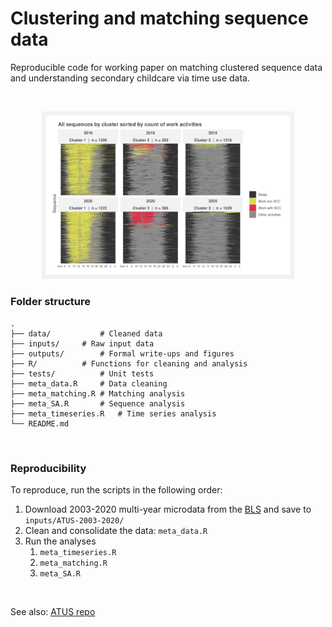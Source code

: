 # Clustering and matching sequence data

Reproducible code for working paper on matching clustered sequence data and understanding secondary childcare via time use data.

<br>
<p align="center">
<img src="outputs/plots/seqi_grey_1920.png" width=80%>
</p>


### Folder structure
    .
    ├── data/			# Cleaned data
    ├── inputs/		# Raw input data
    ├── outputs/		# Formal write-ups and figures
    ├── R/			# Functions for cleaning and analysis
    ├── tests/			# Unit tests
    ├── meta_data.R		# Data cleaning 
    ├── meta_matching.R	# Matching analysis
    ├── meta_SA.R		# Sequence analysis
    ├── meta_timeseries.R	# Time series analysis
    └── README.md

<br>

### Reproducibility
To reproduce, run the scripts in the following order:  
1. Download 2003-2020 multi-year microdata from the [BLS](https://www.bls.gov/tus/#data) and save to `inputs/ATUS-2003-2020/`    
2. Clean and consolidate the data:  `meta_data.R`  
3. Run the analyses  
    1. `meta_timeseries.R`  
    2. `meta_matching.R`  
    3. `meta_SA.R`  

<br>

See also: [ATUS repo](https://github.com/joemarlo/ATUS)
